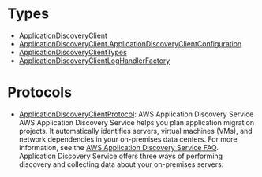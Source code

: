 # Types

  - [ApplicationDiscoveryClient](/aws-sdk-swift/reference/0.x/AWSApplicationDiscoveryService/ApplicationDiscoveryClient)
  - [ApplicationDiscoveryClient.ApplicationDiscoveryClientConfiguration](/aws-sdk-swift/reference/0.x/AWSApplicationDiscoveryService/ApplicationDiscoveryClient_ApplicationDiscoveryClientConfiguration)
  - [ApplicationDiscoveryClientTypes](/aws-sdk-swift/reference/0.x/AWSApplicationDiscoveryService/ApplicationDiscoveryClientTypes)
  - [ApplicationDiscoveryClientLogHandlerFactory](/aws-sdk-swift/reference/0.x/AWSApplicationDiscoveryService/ApplicationDiscoveryClientLogHandlerFactory)

# Protocols

  - [ApplicationDiscoveryClientProtocol](/aws-sdk-swift/reference/0.x/AWSApplicationDiscoveryService/ApplicationDiscoveryClientProtocol):
    AWS Application Discovery Service AWS Application Discovery Service helps you plan application migration projects. It automatically identifies servers, virtual machines (VMs), and network dependencies in your on-premises data centers. For more information, see the [AWS Application Discovery Service FAQ](http://aws.amazon.com/application-discovery/faqs/). Application Discovery Service offers three ways of performing discovery and collecting data about your on-premises servers:

